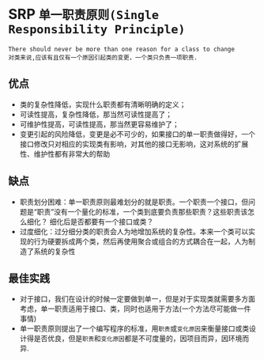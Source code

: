 # SRP `单一职责原则(Single Responsibility Principle)`

    There should never be more than one reason for a class to change
    对类来说,应该有且仅有一个原因引起类的变更，一个类只负责一项职责.

## 优点
* 类的复杂性降低，实现什么职责都有清晰明确的定义；
* 可读性提高，复杂性降低，那当然可读性提高了；
* 可维护性提高，可读性提高，那当然更容易维护了；
* 变更引起的风险降低，变更是必不可少的，如果接口的单一职责做得好，一个接口修改只对相应的实现类有影响，对其他的接口无影响，这对系统的扩展性、维护性都有非常大的帮助

## 缺点
* 职责划分困难：单一职责原则最难划分的就是职责。一个职责一个接口，但问题是“职责”没有一个量化的标准，一个类到底要负责那些职责？这些职责该怎么细化？ 细化后是否都要有一个接口或类？
* 过度细化：过分细分类的职责会人为地增加系统的复杂性。本来一个类可以实现的行为硬要拆成两个类，然后再使用聚合或组合的方式耦合在一起，人为制造了系统的复杂性

## 最佳实践
* 对于接口，我们在设计的时候一定要做到单一，但是对于实现类就需要多方面考虑，单一职责适用于接口、类，同时也适用于方法(一个方法尽可能做一件事情)
* 单一职责原则提出了一个编写程序的标准，用`职责`或`变化原因`来衡量接口或类设计得是否优良，但是`职责`和`变化原因`都是不可度量的，因项目而异，因环境而异.